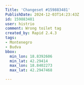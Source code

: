 ```yaml
---
Title: 'Changeset #159883481'
PublishDate: 2024-12-03T14:23:43Z
id: 159883481
user: histrio
comment: Wrong toilet tag
created_by: Rapid 2.4.3
tags:
- Montenegro
- Budva
bbox:
  min_lon: 18.8392606
  min_lat: 42.29414
  max_lon: 18.8402273
  max_lat: 42.2947468

---
```

